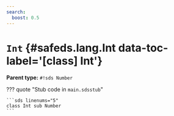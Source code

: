 ```yaml
---
search:
  boost: 0.5
---
```


[//]: # (DO NOT EDIT THIS FILE DIRECTLY. Instead, edit the corresponding stub file and execute `npm run docs:api`.)

# <code class="doc-symbol doc-symbol-class"></code> `Int` {#safeds.lang.Int data-toc-label='[class] Int'}

**Parent type:** `#!sds Number`

??? quote "Stub code in `main.sdsstub`"

    ```sds linenums="5"
    class Int sub Number
    ```
